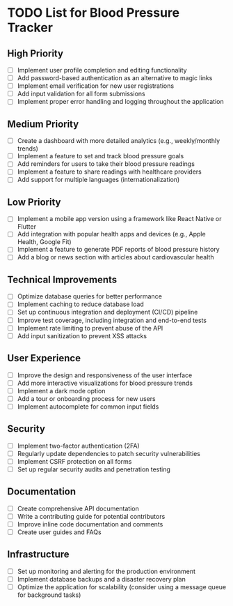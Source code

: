 # TODO List for Blood Pressure Tracker

## High Priority
- [ ] Implement user profile completion and editing functionality
- [ ] Add password-based authentication as an alternative to magic links
- [ ] Implement email verification for new user registrations
- [ ] Add input validation for all form submissions
- [ ] Implement proper error handling and logging throughout the application

## Medium Priority
- [ ] Create a dashboard with more detailed analytics (e.g., weekly/monthly trends)
- [ ] Implement a feature to set and track blood pressure goals
- [ ] Add reminders for users to take their blood pressure readings
- [ ] Implement a feature to share readings with healthcare providers
- [ ] Add support for multiple languages (internationalization)

## Low Priority
- [ ] Implement a mobile app version using a framework like React Native or Flutter
- [ ] Add integration with popular health apps and devices (e.g., Apple Health, Google Fit)
- [ ] Implement a feature to generate PDF reports of blood pressure history
- [ ] Add a blog or news section with articles about cardiovascular health

## Technical Improvements
- [ ] Optimize database queries for better performance
- [ ] Implement caching to reduce database load
- [ ] Set up continuous integration and deployment (CI/CD) pipeline
- [ ] Improve test coverage, including integration and end-to-end tests
- [ ] Implement rate limiting to prevent abuse of the API
- [ ] Add input sanitization to prevent XSS attacks

## User Experience
- [ ] Improve the design and responsiveness of the user interface
- [ ] Add more interactive visualizations for blood pressure trends
- [ ] Implement a dark mode option
- [ ] Add a tour or onboarding process for new users
- [ ] Implement autocomplete for common input fields

## Security
- [ ] Implement two-factor authentication (2FA)
- [ ] Regularly update dependencies to patch security vulnerabilities
- [ ] Implement CSRF protection on all forms
- [ ] Set up regular security audits and penetration testing

## Documentation
- [ ] Create comprehensive API documentation
- [ ] Write a contributing guide for potential contributors
- [ ] Improve inline code documentation and comments
- [ ] Create user guides and FAQs

## Infrastructure
- [ ] Set up monitoring and alerting for the production environment
- [ ] Implement database backups and a disaster recovery plan
- [ ] Optimize the application for scalability (consider using a message queue for background tasks)